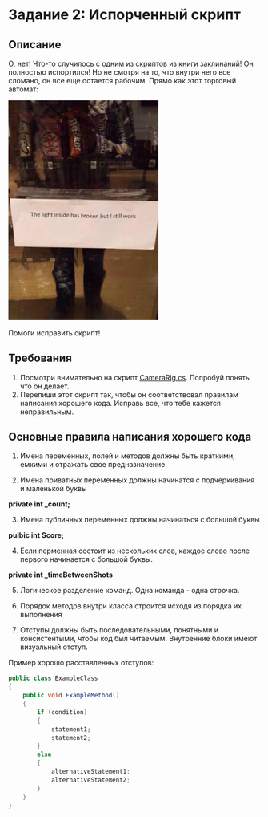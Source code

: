 # Задание 2: Испорченный скрипт

## Описание

О, нет! Что-то случилось с одним из скриптов из книги заклинаний! Он полностью испортился! 
Но не смотря на то, что внутри него все сломано, он все еще остается рабочим. Прямо как этот торговый автомат:

<img src="https://github.com/copetonrob/YP_Unity_M3_W1/blob/main/img/meme1.png" width="300"/>

Помоги исправить скрипт!

## Требования

1. Посмотри внимательно на скрипт [CameraRig.cs](/CameraRig.cs). Попробуй понять что он делает.
2. Перепиши этот скрипт так, чтобы он соответствовал правилам написания хорошего кода. Исправь все, что тебе кажется неправильным.

## Основные правила написания хорошего кода

1. Имена переменных, полей и методов должны быть краткими, емкими и отражать свое предназначение.

2. Имена приватных переменных должны начинатся с подчеркивания и маленькой буквы

**private int _count;**

3. Имена публичных переменных должны начинаться с большой буквы

**pulbic int Score;**

4. Если перменная состоит из нескольких слов, каждое слово после первого начинается с большой буквы.

**private int _timeBetweenShots**

5. Логическое разделение команд. Одна команда - одна строчка.

6. Порядок методов внутри класса строится исходя из порядка их выполнения

7. Отступы должны быть последовательными, понятными и консистентыми, чтобы код был читаемым. Внутренние блоки имеют визуальный отступ.

Пример хорошо расставленных отступов:

```csharp
public class ExampleClass
{
    public void ExampleMethod()
    {
        if (condition)
        {
            statement1;
            statement2;
        }
        else
        {
            alternativeStatement1;
            alternativeStatement2;
        }
    }
}
```
